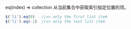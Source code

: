 eq(index)  ⇒ collection
从当前集合中获取索引指定位置的项。
```js
$('li').eq(0)   //=> only the first list item
$('li').eq(-1)  //=> only the last list item
```